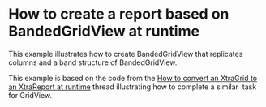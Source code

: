 # How to create a report based on BandedGridView at runtime


<p>This example illustrates how to create BandedGridView that replicates columns and a band structure of BandedGridView.</p>
<p>This example is based on the code from the <a href="https://www.devexpress.com/Support/Center/p/E108">How to convert an XtraGrid to an XtraReport at runtime</a> thread illustrating how to complete a similar  task for GridView. </p>
<p> </p>

<br/>


